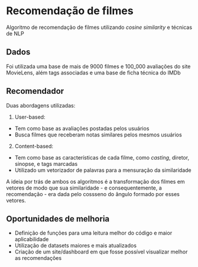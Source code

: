 # Recomendação de filmes
 Algoritmo de recomendação de filmes utilizando *cosine similarity* e técnicas de NLP

## Dados
Foi utilizada uma base de mais de 9000 filmes e 100_000 avaliações do site MovieLens, além tags associadas e uma base de ficha técnica do IMDb

## Recomendador
Duas abordagens utilizadas:

 1. User-based:
 - Tem como base as avaliações postadas pelos usuários
 - Busca filmes que receberam notas similares pelos mesmos usuários
 
 2. Content-based:
 - Tem como base as características de cada filme, como *casting*, diretor, sinopse, e tags marcadas
 - Utilizado um vetorizador de palavras para a mensuração da similaridade
 
A ideia por trás de ambos os algoritmos é a transformação dos filmes em vetores de modo que sua similaridade - e consequentemente, a recomendação - era dada pelo cossseno do ângulo formado por esses vetores.

## Oportunidades de melhoria
- Definição de funções para uma leitura melhor do código e maior aplicabilidade
- Utilização de datasets maiores e mais atualizados
- Criação de um site/dashboard em que fosse possível visualizar melhor as recomendações
